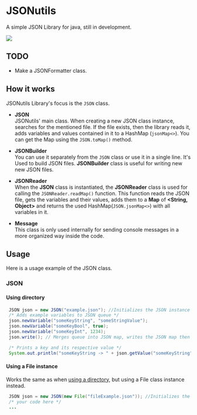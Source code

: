 # JSONutils
A simple JSON Library for java, still in development.

[![](https://jitpack.io/v/retrozinndev/JSONutils.svg)](https://jitpack.io/#retrozinndev/JSONutils)
## TODO
 - Make a JSONFormatter class.

## How it works
JSONutils Library's focus is the `JSON` class.

- **JSON** <br>
JSONutils' main class. When creating a new JSON class instance, searches for the mentioned file. If the file exists, then
the library reads it, adds variables and values contained in it to a HashMap (`jsonMap<>`). You can get the Map using the `JSON.toMap()` method.

- **JSONBuilder** <br>
You can use it separately from the `JSON` class or use it in a single line. It's Used to build JSON files. **JSONBuilder** class is useful for 
writing new new JSON files.

- **JSONReader** <br>
When the **JSON** class is instantiated, the **JSONReader** class is used for calling the `JSONReader.readMap()` function. This function reads the JSON 
file, gets the variables and their values, adds them to a **Map** of **<String, Object>** and returns the used HashMap(`JSON.jsonMap<>`) with all variables in it.

- **Message** <br>
This class is only used internally for sending console messages in a more organized way inside the code.

## Usage
Here is a usage example of the JSON class.
### JSON
#### Using directory
```java
 JSON json = new JSON("example.json"); //Initializes the JSON instance with a file directory
 /* Adds example variables to JSON queue */
 json.newVariable("someKeyString", "someStringValue");
 json.newVariable("someKeyBool", true);
 json.newVariable("someKeyInt", 1234);
 json.write(); // Merges queue into JSON map, writes the JSON map then reads the file again, for preventing problems.

 /* Prints a key and its respective value */
 System.out.println("someKeyString -> " + json.getValue("someKeyString"));
```
#### Using a File instance
Works the same as when [using a directory](#Using-directory), but using a File class instance instead.
```java
 JSON json = new JSON(new File("fileExample.json")); //Initializes the JSON instance with a File class instance
 /* your code here */
 ...
```

